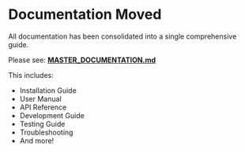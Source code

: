 # Documentation Moved

All documentation has been consolidated into a single comprehensive guide.

Please see: **[MASTER_DOCUMENTATION.md](../MASTER_DOCUMENTATION.md)**

This includes:
- Installation Guide
- User Manual
- API Reference
- Development Guide
- Testing Guide
- Troubleshooting
- And more!